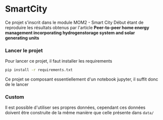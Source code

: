 # SmartCity

Ce projet s'inscrit dans le module MOM2 - Smart City
Début étant de reproduire les résultats obtenus par l'article **Peer-to-peer home energy management incorporating hydrogenstorage system and solar generating units**

###  Lancer le projet

Pour lancer ce projet, il faut installer les requirements
```bash
pip install -r requirements.txt

```
 Ce projet se composant essentiellement d'un notebook jupyter, il suffit donc de le lancer



### Custom

Il est possible d'utiliser ses propres données, cependant ces données doivent être construite de la même manière que celle présente dans `data/`
